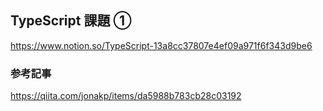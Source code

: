 ## TypeScript 課題 ①

https://www.notion.so/TypeScript-13a8cc37807e4ef09a971f6f343d9be6

### 参考記事

https://qiita.com/jonakp/items/da5988b783cb28c03192
